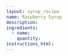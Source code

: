 ```yaml
---
layout: syrup_recipe
name: Raspberry Syrup
description:
ingredients:
  - name:
    quantity:
instructions_html:
---
```

